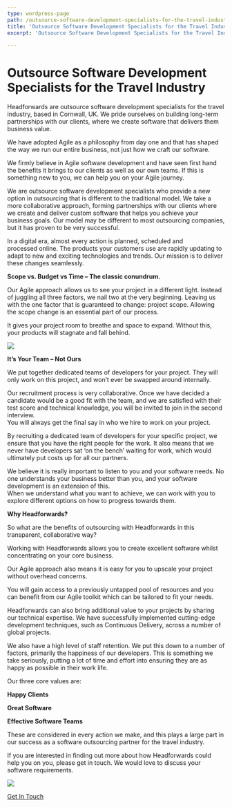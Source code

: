 ```yaml
---
type: wordpress-page
path: /outsource-software-development-specialists-for-the-travel-industry
title: 'Outsource Software Development Specialists for the Travel Industry'
excerpt: 'Outsource Software Development Specialists for the Travel Industry Headforwards are outsource software development specialists for the travel industry, based in Cornwall, UK. We pride ourselves on building long-term partnerships with our clients, where we create software that delivers them business value. We have adopted Agile as a philosophy from day one and that has shaped the way …'

---
```

Outsource Software Development Specialists for the Travel Industry
==================================================================

Headforwards are outsource software development specialists for the travel industry, based in Cornwall, UK. We pride ourselves on building long-term partnerships with our clients, where we create software that delivers them business value.

We have adopted Agile as a philosophy from day one and that has shaped the way we run our entire business, not just how we craft our software.

We firmly believe in Agile software development and have seen first hand the benefits it brings to our clients as well as our own teams. If this is something new to you, we can help you on your Agile journey.

We are outsource software development specialists who provide a new option in outsourcing that is different to the traditional model. We take a more collaborative approach, forming partnerships with our clients where we create and deliver custom software that helps you achieve your business goals. Our model may be different to most outsourcing companies, but it has proven to be very successful.

In a digital era, almost every action is planned, scheduled and processed online. The products your customers use are rapidly updating to adapt to new and exciting technologies and trends. Our mission is to deliver these changes seamlessly.

**Scope vs. Budget vs Time – The classic conundrum.**

Our Agile approach allows us to see your project in a different light. Instead of juggling all three factors, we nail two at the very beginning. Leaving us with the one factor that is guaranteed to change: project scope. Allowing the scope change is an essential part of our process.

It gives your project room to breathe and space to expand. Without this, your products will stagnate and fall behind.

![](//headforwards.com/wp-content/uploads/2017/02/agile-vs-waterfall.png)

**It’s Your Team – Not Ours**

We put together dedicated teams of developers for your project. They will only work on this project, and won’t ever be swapped around internally.

Our recruitment process is very collaborative. Once we have decided a candidate would be a good fit with the team, and we are satisfied with their test score and technical knowledge, you will be invited to join in the second interview.  
You will always get the final say in who we hire to work on your project.

By recruiting a dedicated team of developers for your specific project, we ensure that you have the right people for the work. It also means that we never have developers sat ‘on the bench’ waiting for work, which would ultimately put costs up for all our partners.

We believe it is really important to listen to you and your software needs. No one understands your business better than you, and your software development is an extension of this.  
When we understand what you want to achieve, we can work with you to explore different options on how to progress towards them.

**Why Headforwards?**

So what are the benefits of outsourcing with Headforwards in this transparent, collaborative way?

Working with Headforwards allows you to create excellent software whilst concentrating on your core business.

Our Agile approach also means it is easy for you to upscale your project without overhead concerns.

You will gain access to a previously untapped pool of resources and you can benefit from our Agile toolkit which can be tailored to fit your needs.

Headforwards can also bring additional value to your projects by sharing our technical expertise. We have successfully implemented cutting-edge development techniques, such as Continuous Delivery, across a number of global projects.

We also have a high level of staff retention. We put this down to a number of factors, primarily the happiness of our developers. This is something we take seriously, putting a lot of time and effort into ensuring they are as happy as possible in their work life.

Our three core values are:

**Happy Clients**

**Great Software**

**Effective Software Teams**

These are considered in every action we make, and this plays a large part in our success as a software outsourcing partner for the travel industry.

If you are interested in finding out more about how Headforwards could help you on you, please get in touch. We would love to discuss your software requirements.

![](//headforwards.com/wp-content/uploads/2017/02/Headforwards-Agile-board-for-software-development-.jpg)

[Get In Touch](https://www.headforwards.com/contactus/)
